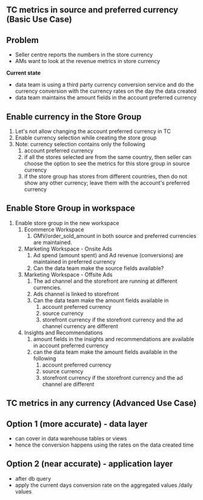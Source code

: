 TC metrics in source and preferred currency (Basic Use Case)
---

**Problem**
---

- Seller centre reports the numbers in the store currency
- AMs want to look at the revenue metrics in store currency

**Current state**
- data team is using a third party currency conversion service and do the currency conversion with the currency rates on the day the data created
- data team maintains the amount fields in the account preferred currency

**Enable currency in the Store Group**
---

1. Let's not allow changing the account preferred currency in TC 
2. Enable currency selection while creating the store group 
3. Note: currency selection contains only the following 
     1. account preferred currency 
     2. if all the stores selected are from the same country, then seller can choose the option to see the metrics for this store group in source currency
     3. if the store group has stores from different countries, then do not show any other currency; leave them with the account's preferred currency

**Enable Store Group in workspace**
---
1. Enable store group in the new workspace 
   1. Ecommerce Workspace
      1. GMV/order_sold_amount in both source and preferred currencies are maintained.
   2. Marketing Workspace - Onsite Ads 
      1. Ad spend (amount spent) and Ad revenue (conversions) are maintained in preferred currency
      2. Can the data team make the source fields available?
   3. Marketing Workspace - Offsite Ads 
      1. The ad channel and the storefront are running at different currencies.
      2. Ads channel is linked to storefront
      3. Can the data team make the amount fields available in 
         1. account preferred currency
         2. source currency
         3. storefront currency if the storefront currency and the ad channel currency are different
   4. Insights and Recommendations
      1. amount fields in the insights and recommendations are available in account preferred currency
      2. can the data team make the amount fields available in the following 
         1. account preferred currency
         2. source currency
         3. storefront currency if the storefront currency and the ad channel are different
 
TC metrics in any currency  (Advanced Use Case)
---       
   Option 1 (more accurate) - data layer
   ---
   - can cover in data warehouse tables or views 
   - hence the conversion happens using the rates on the data created time

   Option 2 (near accurate) - application layer
   ---
   - after db query 
   - apply the current days conversion rate on the aggregated values /daily values 
